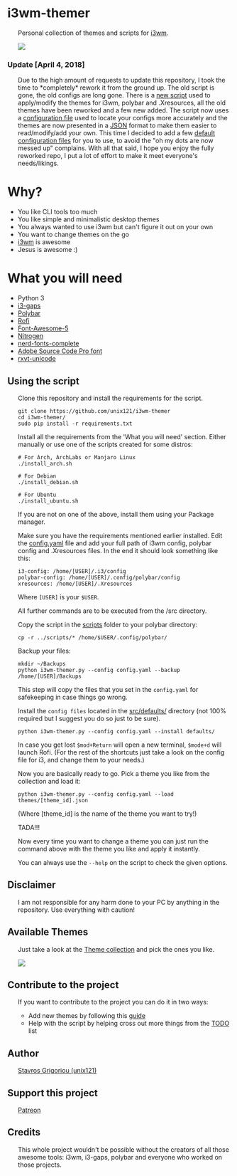 <h1>i3wm-themer</h1>
<ul>
Personal collection of themes and scripts for <a href="https://www.i3wm.org">i3wm</a>.

![](workflow/workflow.gif?raw=true)
</ul>

<h3>Update [April 4, 2018]</h3>
<ul>
Due to the high amount of requests to update this repository, I took the time to *completely* rework
it from the ground up. The old script is gone, the old configs are long gone. There is a <a
href="src/i3wm-themer.py">new script</a> used to apply/modify the themes for i3wm, polybar and .Xresources, all the old themes have been
reworked and a few new added. The script now uses a <a href="src/config.yaml">configuration file</a> used to locate your configs
more accurately and the themes are now presented in a <a href="src/themes">JSON</a> format to make them easier to read/modify/add your own.
This time I decided to add a few <a href="src/defaults">default configuration files</a> for you to use, to avoid the "oh my dots are now 
messed up" complains. With all that said, I hope you enjoy the fully reworked repo, I put a lot of
effort to make it meet everyone's needs/likings.
</ul>

<h1>Why?</h1>
<ul>
<li>You like CLI tools too much</li>
<li>You like simple and minimalistic desktop themes</li>
<li>You always wanted to use i3wm but can't figure it out on your own</li>
<li>You want to change themes on the go</li>
<li><a href="https://www.i3wm.org">i3wm</a> is awesome</li>
<li>Jesus is awesome :)</li>
</ul>

<h1>What you will need</h1>
<ul>
<li>Python 3</li>
<li><a href="https://github.com/Airblader/i3">i3-gaps</a></li>
<li><a href="https://github.com/jaagr/polybar">Polybar</a></li>
<li><a href="https://github.com/DaveDavenport/rofi">Rofi</a></li>
<li><a href="https://fontawesome.com">Font-Awesome-5</a></li>
<li><a href="https://aur.archlinux.org/packages/nitrogen-git/">Nitrogen</a></li>
<li><a href="https://aur.archlinux.org/packages/nerd-fonts-complete/">nerd-fonts-complete</a></li>
<li><a href="https://github.com/adobe-fonts/source-code-pro">Adobe Source Code Pro font</a></li>
<li><a href="https://wiki.archlinux.org/index.php/Rxvt-unicode">rxvt-unicode</a></li>
</ul>

<h2>Using the script</h2>
<ul>
Clone this repository and install the requirements for the script.

    git clone https://github.com/unix121/i3wm-themer
    cd i3wm-themer/
    sudo pip install -r requirements.txt

Install all the requirements from the 'What you will need' section.
Either manually or use one of the scripts created for some distros:

    # For Arch, ArchLabs or Manjaro Linux
    ./install_arch.sh

    # For Debian
    ./install_debian.sh

    # For Ubuntu
    ./install_ubuntu.sh

If you are not on one of the above, install them using your Package manager.

Make sure you have the requirements mentioned earlier installed.
Edit the <a href="src/config.yaml">config.yaml</a> file and add your full path of i3wm config, polybar config and .Xresources
files. In the end it should look something like this:

    i3-config: /home/[USER]/.i3/config
    polybar-config: /home/[USER]/.config/polybar/config
    xresources: /home/[USER]/.Xresources

Where `[USER]` is your `$USER`.

All further commands are to be executed from the /src directory.

Copy the script in the <a href="scripts/">scripts</a> folder to your polybar directory:

    cp -r ../scripts/* /home/$USER/.config/polybar/

Backup your files:

    mkdir ~/Backups
    python i3wm-themer.py --config config.yaml --backup /home/[USER]/Backups

This step will copy the files that you set in the `config.yaml` for safekeeping in case things go
wrong.

Install the `config files` located in the <a href="src/defaults">src/defaults/</a> directory (not 100% required but
I suggest you do so just to be sure).

    python i3wm-themer.py --config config.yaml --install defaults/

In case you get lost `$mod+Return` will open a new terminal, `$mode+d` will launch Rofi. (For the
rest of the shortcuts just take a look on the config file for i3, and change them to your needs.)

Now you are basically ready to go. Pick a theme you like from the collection and load it:

    python i3wm-themer.py --config config.yaml --load themes/[theme_id].json

(Where [theme_id] is the name of the theme you want to try!)

TADA!!!

Now every time you want to change a theme you can just run the command above with the theme you like
and apply it instantly.

You can always use the `--help` on the script to check the given options.
</ul>

<h2>Disclaimer</h2>
<ul>
I am not responsible for any harm done to your PC by anything in the repository. Use everything with
caution!
</ul>

<h2>Available Themes</h2>
<ul>
Just take a look at the <a href="src/themes/">Theme collection</a> and pick the ones you like.

![](workflow/themepreview.png?raw=true)

</ul>

<h2>Contribute to the project</h2>
<ul>
If you want to contribute to the project you can do it in two ways:
<ul>
<li>Add new themes by following this <a href="templates/README.md">guide</a></li>
<li>Help with the script by helping cross out more things from the <a href="src/README.md">TODO</a> list</li>
</ul>
</ul>

<h2>Author</h2>
<ul>
<a href="https://github.com/unix121">Stavros Grigoriou (unix121)</a>
</ul>

<h2>Support this project</h2>
<ul>
<a href="https://patreon.com/unix121">Patreon</a>
</ul>

<h2>Credits</h2>
<ul>
This whole project wouldn't be possible without the creators of all those awesome tools:
i3wm, i3-gaps, polybar and everyone who worked on those projects.
</ul>
